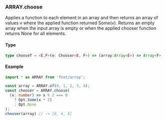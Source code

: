 ### ARRAY.choose
Applies a function to each element in an array and then returns an array of values v where 
the applied function returned Some(v). Returns an empty array when the input array is empty 
or when the applied chooser function returns None for all elements.

#### Type
```ts
type chooseT = <E,F>(e: Chooser<E, F>) => (array:Array<E>) => Array<F>
```

#### Example
```ts
import * as ARRAY from 'fnxt/array';

const array = ARRAY.of(0, 1, 2, 3, 4);
const chooser = ARRAY.choose(
  (x: number) => x % 2 === 0
    ? Opt.Some(x * 2)
    : Opt.None
);
chooser(array) // -> [0, 4, 8]
```
